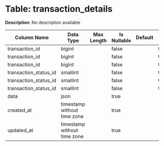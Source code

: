 # Table: transaction_details

**Description**: No description available

| Column Name | Data Type | Max Length | Is Nullable | Default | Primary Key | Foreign Key |
|-------------|-----------|------------|-------------|---------|-------------|-------------|
| transaction_id | bigint |  | false |  | transaction_details | transaction_details |
| transaction_id | bigint |  | false |  | transaction_details | transaction_details |
| transaction_id | bigint |  | false |  | transaction_details | transactions |
| transaction_status_id | smallint |  | false |  | transaction_details | transaction_details |
| transaction_status_id | smallint |  | false |  | transaction_details | transaction_details |
| transaction_status_id | smallint |  | false |  | transaction_details | transaction_status |
| data | json |  | true |  |  |  |
| created_at | timestamp without time zone |  | true |  |  |  |
| updated_at | timestamp without time zone |  | true |  |  |  |
